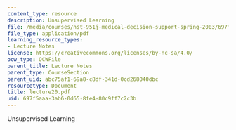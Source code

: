 ```yaml
---
content_type: resource
description: Unsupervised Learning
file: /media/courses/hst-951j-medical-decision-support-spring-2003/697f5aaa3ab60d658fe480c9ff7c2c3b_lecture20.pdf
file_type: application/pdf
learning_resource_types:
- Lecture Notes
license: https://creativecommons.org/licenses/by-nc-sa/4.0/
ocw_type: OCWFile
parent_title: Lecture Notes
parent_type: CourseSection
parent_uid: abc75af1-69a8-c8df-341d-0cd268040dbc
resourcetype: Document
title: lecture20.pdf
uid: 697f5aaa-3ab6-0d65-8fe4-80c9ff7c2c3b
---
```

Unsupervised Learning